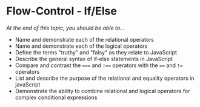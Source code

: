 # Flow-Control - If/Else

*At the end of this topic, you should be able to...*

- Name and demonstrate each of the relational operators
- Name and demonstrate each of the logical operators
- Define the terms "truthy" and "falsy" as they relate to JavaScript
- Describe the general syntax of if-else statements in JavaScript
- Compare and contrast the `===` and `!==` operators with the `==` and `!=` operators
- List and describe the purpose of the relational and equality operators in javaScript
- Demonstrate the ability to combine relational and logical operators for complex conditional expressions